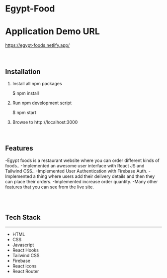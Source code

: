 
# Egypt-Food

# Application Demo URL
https://egypt-foods.netlify.app/
<br/><br/><br/>

## Installation

1. Install all npm packages
 
    $ npm install
   

2. Run npm development script

    $ npm start
 

4. Browse to http://localhost:3000
<br/><br/><br/>

## Features

-Egypt foods  is a restaurant website where you can order different kinds of foods..
-Implemented an awesome user interface with React JS and Tailwind CSS..
-Implemented User Authentication with Firebase Auth.
-Implemented a thing where users add their delivery details and then they can place their orders.
-Implemented increase order quantity.
-Many other features that you can see from the live site.

<br/><br/>

## Tech Stack
---
- HTML
- CSS
- Javascript
- React Hooks
- Tailwind CSS
- Firebase
- React icons
- React Router
<br/><br/><br/>

